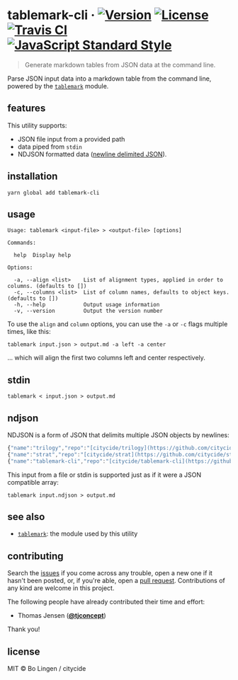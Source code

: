 # tablemark-cli &middot; [![Version](https://flat.badgen.net/npm/v/tablemark-cli)](https://www.npmjs.com/package/tablemark-cli) [![License](https://flat.badgen.net/npm/license/tablemark-cli)](https://www.npmjs.com/package/tablemark-cli) [![Travis CI](https://flat.badgen.net/travis/citycide/tablemark-cli)](https://travis-ci.org/citycide/tablemark-cli) [![JavaScript Standard Style](https://flat.badgen.net/badge/code%20style/standard/green)](https://standardjs.com)

> Generate markdown tables from JSON data at the command line.

Parse JSON input data into a markdown table from the command line,
powered by the [`tablemark`](https://github.com/citycide/tablemark) module.

## features

This utility supports:

- JSON file input from a provided path
- data piped from `stdin`
- NDJSON formatted data ([newline delimited JSON](http://ndjson.org/)).

## installation

```console
yarn global add tablemark-cli
```

## usage

```console
Usage: tablemark <input-file> > <output-file> [options]

Commands:

  help  Display help

Options:

  -a, --align <list>    List of alignment types, applied in order to columns. (defaults to [])
  -c, --columns <list>  List of column names, defaults to object keys. (defaults to [])
  -h, --help            Output usage information
  -v, --version         Output the version number
```

To use the `align` and `column` options, you can use the `-a` or
`-c` flags multiple times, like this:

````console
tablemark input.json > output.md -a left -a center
````

... which will align the first two columns left and center respectively.

## stdin

```console
tablemark < input.json > output.md
```

## ndjson

NDJSON is a form of JSON that delimits multiple JSON objects by newlines:

```js
{"name":"trilogy","repo":"[citycide/trilogy](https://github.com/citycide/trilogy)","desc":"No-hassle SQLite with type-casting schema models and support for native & pure JS backends."}
{"name":"strat","repo":"[citycide/strat](https://github.com/citycide/strat)","desc":"Functional-ish JavaScript string formatting, with inspirations from Python."}
{"name":"tablemark-cli","repo":"[citycide/tablemark-cli](https://github.com/citycide/tablemark-cli)","desc":"Generate markdown tables from JSON data at the command line."}
```

This input from a file or stdin is supported just as if it were
a JSON compatible array:

```console
tablemark input.ndjson > output.md
```

## see also

- [`tablemark`](https://github.com/citycide/tablemark): the module used by this utility

## contributing

Search the [issues](https://github.com/citycide/tablemark-cli) if you come
across any trouble, open a new one if it hasn't been posted, or, if you're
able, open a [pull request](https://help.github.com/articles/about-pull-requests/).
Contributions of any kind are welcome in this project.

The following people have already contributed their time and effort:

* Thomas Jensen (**[@tjconcept](https://github.com/tjconcept)**)

Thank you!

## license

MIT © Bo Lingen / citycide
